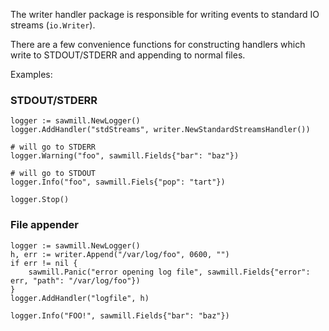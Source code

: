 The writer handler package is responsible for writing events to standard IO streams (`io.Writer`).

There are a few convenience functions for constructing handlers which write to STDOUT/STDERR and appending to normal files.

Examples:

### STDOUT/STDERR

    logger := sawmill.NewLogger()
    logger.AddHandler("stdStreams", writer.NewStandardStreamsHandler())
    
    # will go to STDERR
    logger.Warning("foo", sawmill.Fields{"bar": "baz"})
    
    # will go to STDOUT
    logger.Info("foo", sawmill.Fiels{"pop": "tart"})
    
    logger.Stop()

### File appender

    logger := sawmill.NewLogger()
    h, err := writer.Append("/var/log/foo", 0600, "")
    if err != nil {
    	sawmill.Panic("error opening log file", sawmill.Fields{"error": err, "path": "/var/log/foo"})
    }
    logger.AddHandler("logfile", h)
    
    logger.Info("FOO!", sawmill.Fields{"bar": "baz"})
